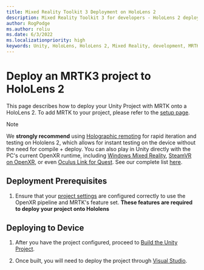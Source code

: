 ```yaml
---
title: Mixed Reality Toolkit 3 Deployment on HoloLens 2
description: Mixed Reality Toolkit 3 for developers - HoloLens 2 deployment.
author: RogPodge
ms.author: roliu
ms.date: 6/3/2022
ms.localizationpriority: high
keywords: Unity, HoloLens, HoloLens 2, Mixed Reality, development, MRTK3, HoloLens, Deployment
---
```


# Deploy an MRTK3 project to HoloLens 2

This page describes how to deploy your Unity Project with MRTK onto a HoloLens 2. To add MRTK to your project, please refer to the [setup page](../setup.md).

>[!NOTE]
>We **strongly recommend** using [Holographic remoting](/mixed-reality-docs/mr-dev-docs/develop/unity/preview-and-debug-your-app.md) for rapid iteration and testing on Hololens 2, which allows for instant testing on the device without the need for compile + deploy. You can also play in Unity directly with the PC's current OpenXR runtime, including [Windows Mixed Reality](https://www.microsoft.com/p/openxr-tools-for-windows-mixed-reality/9n5cvvl23qbt), [SteamVR on OpenXR](https://www.steamvr.com/), or even [Oculus Link for Quest](https://support.oculus.com/airlink). See our complete list [here](../debugging-and-testing.md).


## Deployment Prerequisites

1. Ensure that your [project settings](../setup.md#5-configure-openxr-related-settings) are configured correctly to use the OpenXR pipeline and MRTK's feature set. **These features are required to deploy your project onto Hololens** 

## Deploying to Device

1. After you have the project configured, proceed to [Build the Unity Project](/mixed-reality-docs/mr-dev-docs/develop/unity/build-and-deploy-to-hololens.md#build-the-unity-project).

1. Once built, you will need to deploy the project through [Visual Studio](/mixed-reality-docs/mr-dev-docs/develop/advanced-concepts/using-visual-studio.md?tabs=hl2).

